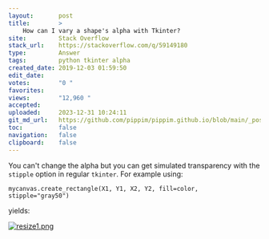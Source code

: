 ```yaml
---
layout:       post
title:        >
    How can I vary a shape's alpha with Tkinter?
site:         Stack Overflow
stack_url:    https://stackoverflow.com/q/59149180
type:         Answer
tags:         python tkinter alpha
created_date: 2019-12-03 01:59:50
edit_date:    
votes:        "0 "
favorites:    
views:        "12,960 "
accepted:     
uploaded:     2023-12-31 10:24:11
git_md_url:   https://github.com/pippim/pippim.github.io/blob/main/_posts/2019/2019-12-03-How-can-I-vary-a-shape_s-alpha-with-Tkinter_.md
toc:          false
navigation:   false
clipboard:    false
---
```


You can't change the alpha but you can get simulated transparency with the `stipple` option in regular `tkinter`. For example using:

``` 
mycanvas.create_rectangle(X1, Y1, X2, Y2, fill=color, stipple="gray50")
```

yields:

[![resize1.png][1]][1]


  [1]: https://i.stack.imgur.com/JWqj7.png
